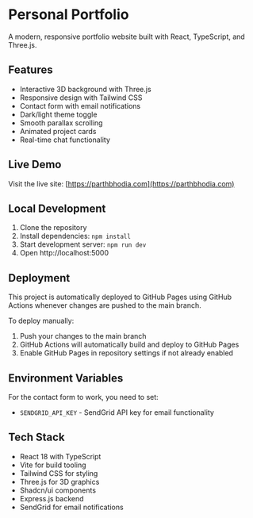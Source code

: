 # Personal Portfolio

A modern, responsive portfolio website built with React, TypeScript, and Three.js.

## Features

- Interactive 3D background with Three.js
- Responsive design with Tailwind CSS
- Contact form with email notifications
- Dark/light theme toggle
- Smooth parallax scrolling
- Animated project cards
- Real-time chat functionality

## Live Demo

Visit the live site: [https://parthbhodia.com](https://parthbhodia.com)

## Local Development

1. Clone the repository
2. Install dependencies: `npm install`
3. Start development server: `npm run dev`
4. Open http://localhost:5000

## Deployment

This project is automatically deployed to GitHub Pages using GitHub Actions whenever changes are pushed to the main branch.

To deploy manually:
1. Push your changes to the main branch
2. GitHub Actions will automatically build and deploy to GitHub Pages
3. Enable GitHub Pages in repository settings if not already enabled

## Environment Variables

For the contact form to work, you need to set:
- `SENDGRID_API_KEY` - SendGrid API key for email functionality

## Tech Stack

- React 18 with TypeScript
- Vite for build tooling
- Tailwind CSS for styling
- Three.js for 3D graphics
- Shadcn/ui components
- Express.js backend
- SendGrid for email notifications